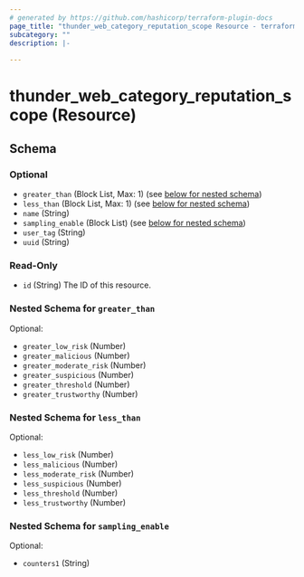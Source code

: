 ```yaml
---
# generated by https://github.com/hashicorp/terraform-plugin-docs
page_title: "thunder_web_category_reputation_scope Resource - terraform-provider-thunder"
subcategory: ""
description: |-
  
---
```


# thunder_web_category_reputation_scope (Resource)





<!-- schema generated by tfplugindocs -->
## Schema

### Optional

- `greater_than` (Block List, Max: 1) (see [below for nested schema](#nestedblock--greater_than))
- `less_than` (Block List, Max: 1) (see [below for nested schema](#nestedblock--less_than))
- `name` (String)
- `sampling_enable` (Block List) (see [below for nested schema](#nestedblock--sampling_enable))
- `user_tag` (String)
- `uuid` (String)

### Read-Only

- `id` (String) The ID of this resource.

<a id="nestedblock--greater_than"></a>
### Nested Schema for `greater_than`

Optional:

- `greater_low_risk` (Number)
- `greater_malicious` (Number)
- `greater_moderate_risk` (Number)
- `greater_suspicious` (Number)
- `greater_threshold` (Number)
- `greater_trustworthy` (Number)


<a id="nestedblock--less_than"></a>
### Nested Schema for `less_than`

Optional:

- `less_low_risk` (Number)
- `less_malicious` (Number)
- `less_moderate_risk` (Number)
- `less_suspicious` (Number)
- `less_threshold` (Number)
- `less_trustworthy` (Number)


<a id="nestedblock--sampling_enable"></a>
### Nested Schema for `sampling_enable`

Optional:

- `counters1` (String)


